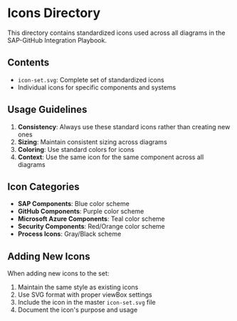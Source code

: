 # Icons Directory

This directory contains standardized icons used across all diagrams in the SAP-GitHub Integration Playbook.

## Contents

- `icon-set.svg`: Complete set of standardized icons
- Individual icons for specific components and systems

## Usage Guidelines

1. **Consistency**: Always use these standard icons rather than creating new ones
2. **Sizing**: Maintain consistent sizing across diagrams
3. **Coloring**: Use standard colors for icons
4. **Context**: Use the same icon for the same component across all diagrams

## Icon Categories

- **SAP Components**: Blue color scheme
- **GitHub Components**: Purple color scheme
- **Microsoft Azure Components**: Teal color scheme
- **Security Components**: Red/Orange color scheme
- **Process Icons**: Gray/Black scheme

## Adding New Icons

When adding new icons to the set:

1. Maintain the same style as existing icons
2. Use SVG format with proper viewBox settings
3. Include the icon in the master `icon-set.svg` file
4. Document the icon's purpose and usage
